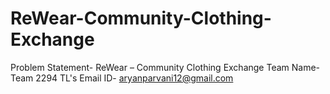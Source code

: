 # ReWear-Community-Clothing-Exchange

Problem Statement- ReWear – Community Clothing Exchange
Team Name- Team 2294
TL's Email ID- aryanparvani12@gmail.com
